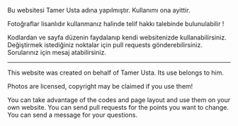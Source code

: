 Bu websitesi Tamer Usta adına yapılmıştır. Kullanımı ona ayittir. 

Fotoğraflar lisanlıdır kullanmanız halinde telif hakkı talebinde bulunulabilir !

Kodlardan ve sayfa düzenin faydalanıp kendi websitenizde kullanabilirsiniz. 
Değiştirmek istediğiniz noktalar için pull requests gönderebilirsiniz.
Sorularınız için mesaj atabilirsiniz.

-------------------------------------------------------------------------------------

This website was created on behalf of Tamer Usta. Its use belongs to him.

Photos are licensed, copyright may be claimed if you use them!

You can take advantage of the codes and page layout and use them on your own website.
You can send pull requests for the points you want to change.
You can send a message for your questions.
